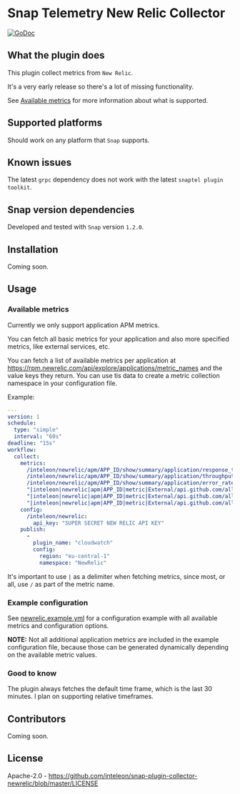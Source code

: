 # Snap Telemetry New Relic Collector

[![GoDoc](https://godoc.org/github.com/inteleon/snap-plugin-collector-newrelic/newrelic?status.svg)](https://godoc.org/github.com/inteleon/snap-plugin-collector-newrelic/newrelic)

## What the plugin does

This plugin collect metrics from `New Relic`.

It's a very early release so there's a lot of missing functionality.

See [Available metrics](#available-metrics) for more information about what is supported.

## Supported platforms

Should work on any platform that `Snap` supports.

## Known issues

The latest `grpc` dependency does not work with the latest `snaptel plugin toolkit`.

## Snap version dependencies

Developed and tested with `Snap` version `1.2.0`.

## Installation

Coming soon.

## Usage

### Available metrics

Currently we only support application APM metrics.

You can fetch all basic metrics for your application and also more specified metrics, like external services, etc.

You can fetch a list of available metrics per application at https://rpm.newrelic.com/api/explore/applications/metric_names and the value keys they return. You can use tis data to create a metric collection namespace in your configuration file.

Example:

```yaml
---
version: 1
schedule:
  type: "simple"
  interval: "60s"
deadline: "15s"
workflow:
  collect:
    metrics:
      /inteleon/newrelic/apm/APP_ID/show/summary/application/response_time: {}
      /inteleon/newrelic/apm/APP_ID/show/summary/application/throughput: {}
      /inteleon/newrelic/apm/APP_ID/show/summary/application/error_rate: {}
      "|inteleon|newrelic|apm|APP_ID|metric|External/api.github.com/all|average_response_time": {}
      "|inteleon|newrelic|apm|APP_ID|metric|External/api.github.com/all|calls_per_minute": {}
      "|inteleon|newrelic|apm|APP_ID|metric|External/api.github.com/all|standard_deviation": {}
    config:
      /inteleon/newrelic:
        api_key: "SUPER SECRET NEW RELIC API KEY"
    publish:
      -
        plugin_name: "cloudwatch"
        config:
          region: "eu-central-1"
          namespace: "NewRelic"
```

It's important to use `|` as a delimiter when fetching metrics, since most, or all, use `/` as part of the metric name.

### Example configuration

See [newrelic.example.yml](newrelic.example.yml) for a configuration example with all available metrics and configuration options.

**NOTE:** Not all additional application metrics are included in the example configuration file, because those can be generated dynamically depending on the available metric values.

### Good to know

The plugin always fetches the default time frame, which is the last 30 minutes. I plan on supporting relative timeframes.

## Contributors

Coming soon.

## License

Apache-2.0 - https://github.com/inteleon/snap-plugin-collector-newrelic/blob/master/LICENSE
